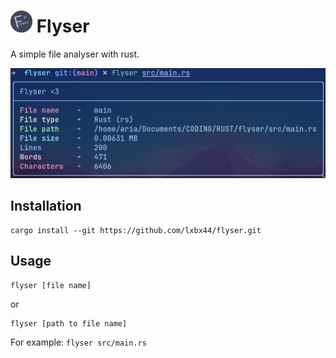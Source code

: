 # <img src=".data/icon.png" width="35" height="35"> Flyser

A simple file analyser with rust.

![](.data/img.png)

## Installation

```
cargo install --git https://github.com/lxbx44/flyser.git
```

## Usage


```
flyser [file name]
```

or

```
flyser [path to file name]
```

For example: `flyser src/main.rs`

